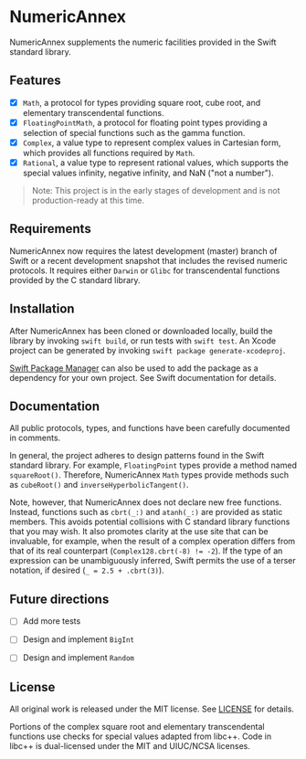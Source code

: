 # NumericAnnex

NumericAnnex supplements the numeric facilities provided in the Swift standard
library.


## Features

- [x] `Math`, a protocol for types providing square root, cube root, and
      elementary transcendental functions.
- [x] `FloatingPointMath`, a protocol for floating point types providing a
      selection of special functions such as the gamma function.
- [x] `Complex`, a value type to represent complex values in Cartesian form,
      which provides all functions required by `Math`.
- [x] `Rational`, a value type to represent rational values, which supports the
      special values infinity, negative infinity, and NaN ("not a number").

> Note: This project is in the early stages of development and is not
> production-ready at this time.


## Requirements

NumericAnnex now requires the latest development (master) branch of Swift or a
recent development snapshot that includes the revised numeric protocols. It
requires either `Darwin` or `Glibc` for transcendental functions provided by the
C standard library.


## Installation

After NumericAnnex has been cloned or downloaded locally, build the library by
invoking `swift build`, or run tests with `swift test`. An Xcode project can be
generated by invoking `swift package generate-xcodeproj`.

[Swift Package Manager](https://swift.org/package-manager/) can also be used to
add the package as a dependency for your own project. See Swift documentation
for details.


## Documentation

All public protocols, types, and functions have been carefully documented in
comments.

In general, the project adheres to design patterns found in the Swift standard
library. For example, `FloatingPoint` types provide a method named
`squareRoot()`. Therefore, NumericAnnex `Math` types provide methods such as
`cubeRoot()` and `inverseHyperbolicTangent()`.

Note, however, that NumericAnnex does not declare new free functions. Instead,
functions such as `cbrt(_:)` and `atanh(_:)` are provided as static members.
This avoids potential collisions with C standard library functions that you may
wish. It also promotes clarity at the use site that can be invaluable, for
example, when the result of a complex operation differs from that of its real
counterpart (`Complex128.cbrt(-8) != -2`). If the type of an expression can be
unambiguously inferred, Swift permits the use of a terser notation, if desired
(`_ = 2.5 + .cbrt(3)`).


## Future directions

- [ ] Add more tests
- [ ] Design and implement `BigInt`
- [ ] Design and implement `Random`


## License

All original work is released under the MIT license. See
[LICENSE](https://github.com/xwu/NumericAnnex/blob/master/LICENSE) for details.

Portions of the complex square root and elementary transcendental functions use
checks for special values adapted from libc++. Code in libc++ is dual-licensed
under the MIT and UIUC/NCSA licenses.
